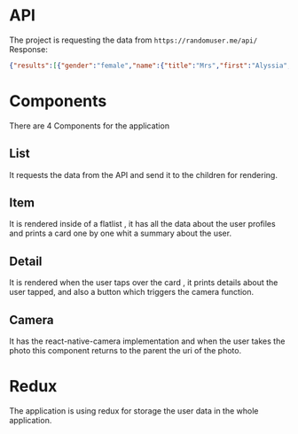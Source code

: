 # API
The project is requesting the data from ```https://randomuser.me/api/```
Response:
``` JSON
{"results":[{"gender":"female","name":{"title":"Mrs","first":"Alyssia","last":"Garnier"},"location":{"street":{"number":1367,"name":"Avenue de la République"},"city":"Le Mans","state":"Loiret","country":"France","postcode":55382,"coordinates":{"latitude":"3.4584","longitude":"82.1482"},"timezone":{"offset":"-5:00","description":"Eastern Time (US & Canada), Bogota, Lima"}},"email":"alyssia.garnier@example.com","login":{"uuid":"05632069-8e08-4cc0-aedf-e241abbfb79c","username":"whitetiger266","password":"sucker","salt":"5cIWWbQ5","md5":"4627e68650bdc1268840882b76c716ec","sha1":"496f8703a1e748f231dd869b6ce00093cf6f916c","sha256":"29f319182f1c2f7265988889afac273f8eea39a7d6d05f1e65b2ce4eb26607af"},"dob":{"date":"1960-01-19T23:16:48.006Z","age":60},"registered":{"date":"2003-10-17T14:52:39.310Z","age":17},"phone":"04-79-74-67-24","cell":"06-71-41-32-89","id":{"name":"INSEE","value":"2NNaN28185968 20"},"picture":{"large":"https://randomuser.me/api/portraits/women/65.jpg","medium":"https://randomuser.me/api/portraits/med/women/65.jpg","thumbnail":"https://randomuser.me/api/portraits/thumb/women/65.jpg"},"nat":"FR"}],"info":{"seed":"bf3c13f15938eb83","results":1,"page":1,"version":"1.3"}}
```

# Components

There are 4 Components  for the application 

## List
It requests the data from the API and send it to the children for rendering.

## Item
It is rendered inside of a flatlist , it has all the data about the user profiles and prints a card one by one whit a summary about the user.

## Detail
It is rendered when the user taps over the card , it prints details about the user tapped, and also a button which triggers the camera function.

## Camera
It has the react-native-camera implementation and when the user takes the photo this component returns to the parent the uri of the photo.

# Redux
The application is using redux for storage the user data in the whole application.

